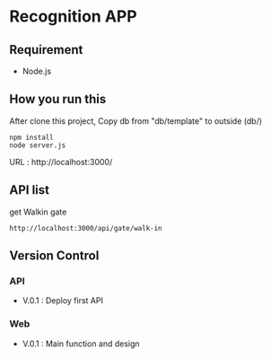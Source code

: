 # Recognition APP

## Requirement

- Node.js

## How you run this

After clone this project, Copy db from "db/template" to outside (db/)
  
    npm install
    node server.js

URL : http://localhost:3000/

## API list

get Walkin gate

    http://localhost:3000/api/gate/walk-in


## Version Control

### API

- V.0.1 : Deploy first API

### Web

- V.0.1 : Main function and design
